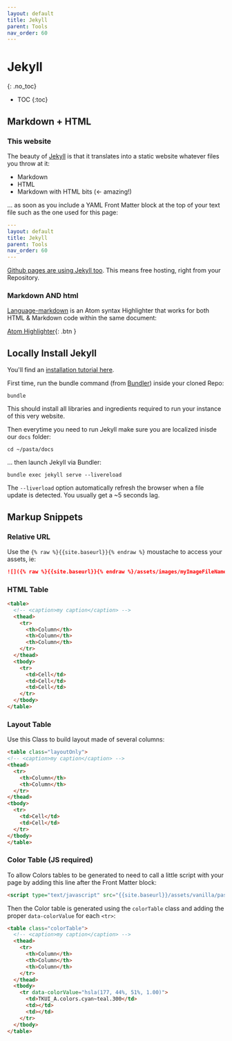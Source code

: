 ```yaml
---
layout: default
title: Jekyll
parent: Tools
nav_order: 60
---
```


# Jekyll
{: .no_toc}
<!-- ↑ skips H1 inside TOC -->

- TOC
{:toc}

## Markdown + HTML

### This website

The beauty of [Jekyll](https://jekyllrb.com/) is that it translates into a static website whatever files you throw at it:

- Markdown
- HTML
- Markdown with HTML bits (← amazing!)

… as soon as you include a YAML Front Matter block at the top of your text file such as the one used for this page:

```yaml
---
layout: default
title: Jekyll
parent: Tools
nav_order: 60
---
```

[Github pages are using Jekyll too](https://docs.github.com/en/pages/setting-up-a-github-pages-site-with-jekyll). This means free hosting, right from your Repository.

### Markdown AND html

[Language-markdown](https://atom.io/packages/language-markdown) is an Atom syntax Highlighter that works for both HTML & Markdown code within the same document:

[Atom Highlighter](https://atom.io/packages/language-markdown){: .btn }

## Locally Install Jekyll

You'll find an [installation tutorial here](https://jekyllrb.com/docs/installation/macos/).

First time, run the bundle command (from [Bundler](https://bundler.io/)) inside your  cloned Repo:

```shell
bundle
```
This should install all libraries and ingredients required to run your instance of this very website.

Then everytime you need to run Jekyll make sure you are localized inisde our `docs` folder:

```shell
cd ~/pasta/docs
```

… then launch Jekyll via Bundler:

```shell
bundle exec jekyll serve --livereload
```

The `--liverload` option automatically refresh the browser when a file update is detected. You usually get a ~5 seconds lag.

## Markup Snippets

### Relative URL

Use the `{% raw %}{{site.baseurl}}{% endraw %}` moustache to access your assets, ie:

```markdown
![]({% raw %}{{site.baseurl}}{% endraw %}/assets/images/myImageFileName.png)
```

### HTML Table

```html
<table>
  <!-- <caption>my caption</caption> -->
  <thead>
    <tr>
      <th>Column</th>
      <th>Column</th>
      <th>Column</th>
    </tr>
  </thead>
  <tbody>
    <tr>
      <td>Cell</td>
      <td>Cell</td>
      <td>Cell</td>
    </tr>
  </tbody>
</table>
```

### Layout Table

Use this Class to build layout made of several columns:

```html
<table class="layoutOnly">
<!-- <caption>my caption</caption> -->
<thead>
  <tr>
    <th>Column</th>
    <th>Column</th>
  </tr>
</thead>
<tbody>
  <tr>
    <td>Cell</td>
    <td>Cell</td>
  </tr>
</tbody>
</table>
```


### Color Table (JS required)

To allow Colors tables to be generated to need to call a little script with your page by adding this line after the Front Matter block:

```html
<script type="text/javascript" src="{{site.baseurl}}/assets/vanilla/pasta.js" defer></script>
```
Then the Color table is generated using the `colorTable` class and adding the proper `data-colorValue` for each `<tr>`:

```html
<table class="colorTable">
  <!-- <caption>my caption</caption> -->
  <thead>
    <tr>
      <th>Column</th>
      <th>Column</th>
      <th>Column</th>
    </tr>
  </thead>
  <tbody>
    <tr data-colorValue="hsla(177, 44%, 51%, 1.00)">
      <td>TKUI_A.colors.cyan~teal.300</td>
      <td></td>
      <td></td>
    </tr>
  </tbody>
</table>
```
